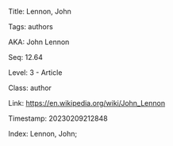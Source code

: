 Title:  Lennon, John

Tags:   authors

AKA:    John Lennon

Seq:    12.64

Level:  3 - Article

Class:  author

Link:   https://en.wikipedia.org/wiki/John_Lennon

Timestamp: 20230209212848

Index:  Lennon, John; 
